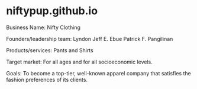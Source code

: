 # niftypup.github.io

Business Name: Nifty Clothing

Founders/leadership team: 
Lyndon Jeff E. Ebue 
Patrick F. Pangilinan 

Products/services:  Pants and Shirts

Target market: For all ages and for all socioeconomic levels.

Goals: To become a top-tier, well-known apparel company that satisfies the fashion preferences of its clients.
